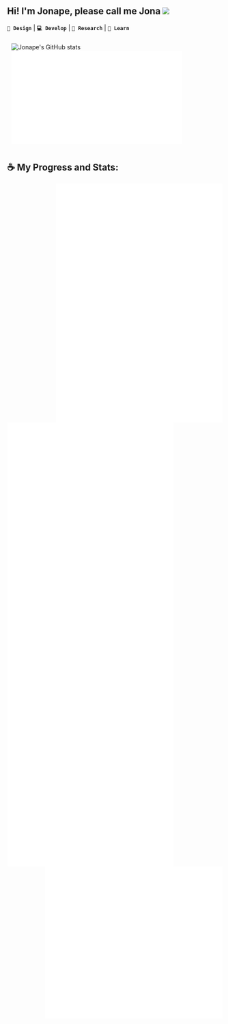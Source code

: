 ## Hi! I'm Jonape, please call me Jona <img src="https://media.giphy.com/media/hvRJCLFzcasrR4ia7z/giphy.gif" width="5%">
**`🎨 Design`** | **`💻 Develop`** | **`🔭 Research`** | **`🧠 Learn`** 
<div style="display: flex;">
  <div style="flex: 50%; padding: 10px;">
    <img src="https://github-readme-stats.vercel.app/api?username=jonapecabug&count_private=true&show_icons=true&theme=radical" align="top" alt="Jonape's GitHub stats" width="400"/>
    <img src="https://raw.githubusercontent.com/jonapecabug/jonapecabug/main/metrics.plugin.music.playlist.svg" align="top" width="400" />
  </div>
</div>

## ☕ My Progress and Stats:
[<img align="right" width="390" src="https://raw.githubusercontent.com/jonapecabug/jonapecabug/main/medias.svg"/>](#)
[<img align="left" width="390" src="https://raw.githubusercontent.com/jonapecabug/jonapecabug/main/wakatime.svg"/>](https://wakatime.com/@jonapecabug)
[<img align="left" width="390" src="https://raw.githubusercontent.com/jonapecabug/jonapecabug/main/anilist.svg">](https://anilist.co/user/jonapecabug/)
[<img align="right" width="415" src="https://raw.githubusercontent.com/jonapecabug/jonapecabug/main/metrics.plugin.16personalities.svg">](https://www.16personalities.com/profile/reports/personality-traits)



